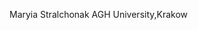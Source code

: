 Maryia Stralchonak
AGH University,Krakow

<!---
mstrelchenok/mstrelchenok is a ✨ special ✨ repository because its `README.md` (this file) appears on your GitHub profile.
You can click the Preview link to take a look at your changes.
--->
